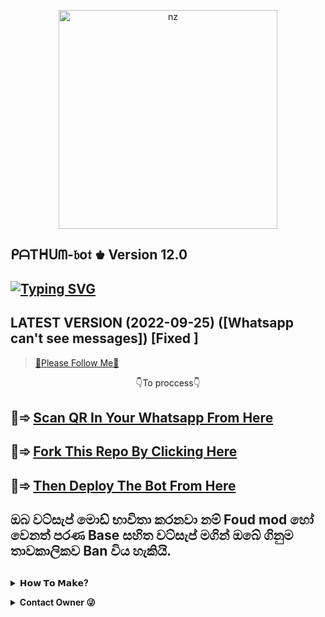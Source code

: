 

<p align="center">
<img src="https://scontent.fcmb4-2.fna.fbcdn.net/v/t39.30808-6/300879896_1191469391636894_6039112901209950442_n.jpg?_nc_cat=104&ccb=1-7&_nc_sid=09cbfe&_nc_ohc=67k5n-e_8FMAX_1Qg03&tn=msGj56VmcAptm_e2&_nc_ht=scontent.fcmb4-2.fna&oh=00_AT_58NA461miSiJmdTr8A47eXtHV8FsPhviYwFg3dEbbcg&oe=6332329C" alt="nz" width="350"/>
</p>

## ᑭᗩTᕼᑌᗰ-𝔟o𝔱 ♚  Version 12.0

## [![Typing SVG](https://readme-typing-svg.herokuapp.com?font=Rockstar-ExtraBold&color=F33A6A&lines=𝐖𝐞𝐥𝐜𝐨𝐦𝐞+𝐓𝐨+Pathum+Official+Whatsapp+BOT.+New;𝙿𝙾𝚆𝙴𝚁𝙳+𝙱𝚈:+Pathum+Official;ℂ𝕣𝕖𝕒𝕥𝕖𝕕+𝕓𝕪:+Pathum+Apekshana;𝐌𝐑:+ᑭᗩTᕼᑌᗰ-𝔟o𝔱♚)](https://git.io/typing-svg)

## LATEST VERSION (2022-09-25) ([Whatsapp can't see messages]) [Fixed ]

> [🔄Please Follow Me🤭](https://www.youtube.com/channel/UCiJU8e5rOipJiic-iVx78ow)









<p align="center">
👇To proccess👇
</p>

## 🙂➾ [Scan QR In Your Whatsapp From Here](https://replit.com/@KumuthuPrabhash/Red-Dragon-Bot-Qr-Code?v=1)
 
## 🙂➾ [Fork This Repo By Clicking Here](https://wa.me/+94787815824)
 
## 🙂➾ [Then Deploy The Bot From Here](https://heroku.com/deploy)















## ඔබ වට්සැප් මොඩ් භාවිතා කරනවා නම් Foud mod හෝ වෙනත් පරණ Base සහිත වට්සැප් මගින් ඔබේ ගිනුම තාවකාලිකව Ban විය හැකියි.




##

<b><details><summary>𝗛𝗼𝘄 𝗧𝗼 𝗠𝗮𝗸𝗲?</summary>

>මුලින්ම qr code එක scan කරගන්න🥲. multi devices beta වැඩ කරනෝ

>ඊට පස්සෙ මේ git එක fork කරගන්න. හරි. දැන් ඔයා fork කරගත්ත git එකට යන්න😌.

>දැන් වට්සැප් එකේ ඔයාගෙ ලොක් අංගයට session.json කියලා file එකක් ඇවිල්ලා ඇති. ඒක තියෙන්නෙ Whatsapp > media > whatsapp documents > session.json  මෙතන.

>දැන් ඔයා අර fork කරපු git එකට ආයි ගිහින් ඒ session.json එක upload කරලා commit changes දෙන්න😁.

>දැන් ආයි බැක් වෙලා Edit 'setting.js' With Your Choice ගිහින් ඒව මේව වෙනස් කරගන්න පුලුවං😒😒😒

>යටට ගිහින් "Then Deploy The Bot From Here "👈මෙතනින් deploy කරන්න විතරයි තියෙන්නෙ😁

</b>
</details>

<!-- Contact Owner -->
<b><details><summary>Contact Owner 😜</summary></b>

## ```Connect With Me```
<p align="center">
<a href="https://wa.me/+94787815824"><img src="https://www.svgrepo.com/show/122874/whatsapp.svg" width="100"/>
</p>







<b><details><summary>Available Features</summary><br>
	
| Features |  Availability |
| :------: |  :----------: |
|   Convert     |       😎     |
|   Database     |       😎     |
|   Owner     |       😎    |
|   Downloader     |       😎     |
|   Webzone     |       😎       |
|   Searching     |       😎      |
|   Textpro     |       😎      |
|   Ephoto     |       😎     |
|   Anime Web     |       😎      |
|   Stalker     |       😎      |
|   Random Text     |       😎     |
|   Random Image     |       😎     |
|   Creator     |       😎      |

</details>

<div align="center">
	
[![Run on Repl.it](https://repl.it/badge/github/quiec/whatsAlfa)](https://replit.com/@KumuthuPrabhash/Red-Dragon-Bot-Qr-Code?v=1)

[![Deploy](https://www.herokucdn.com/deploy/button.svg)](https://heroku.com/deploy)
</div>

## Thanks ❤️

